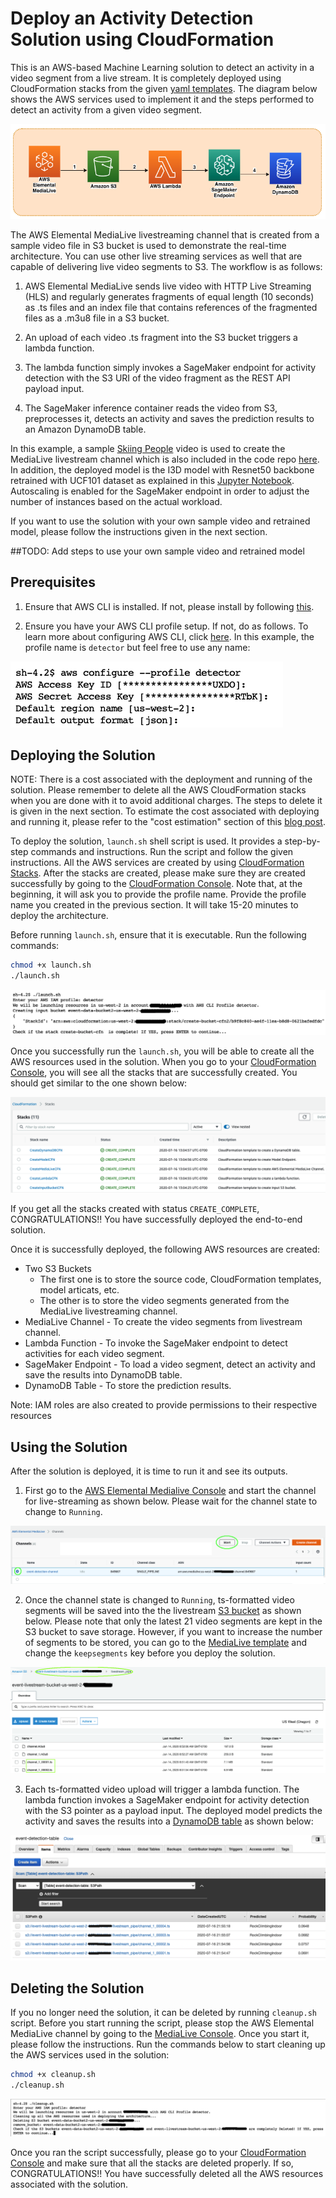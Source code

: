 # Deploy an Activity Detection Solution using CloudFormation

This is an AWS-based Machine Learning solution to detect an activity in a video segment from a live stream. It is completely deployed using CloudFormation stacks from the given [yaml templates](./cloud_formation). The diagram below shows the AWS services used to implement it and the steps performed to detect an activity from a given video segment.

![Architecture of the Solution](images/architecture.png)

The AWS Elemental MediaLive livestreaming channel that is created from a sample video file in S3 bucket is used to demonstrate the real-time architecture. You can use other live streaming services as well that are capable of delivering live video segments to S3. The workflow is as follows:

1. AWS Elemental MediaLive sends live video with HTTP Live Streaming (HLS) and regularly generates fragments of equal length (10 seconds) as .ts files and an index file that contains references of the fragmented files as a .m3u8 file in a S3 bucket.

2. An upload of each video .ts fragment into the S3 bucket triggers a lambda function.

3. The lambda function simply invokes a SageMaker endpoint for activity detection with the S3 URI of the video fragment as the REST API payload input.

4. The SageMaker inference container reads the video from S3, preprocesses it, detects an activity and saves the prediction results to an Amazon DynamoDB table.

In this example, a sample [Skiing People](https://www.pexels.com/video/people-skiing-857074/) video is used to create the MediaLive livestream channel which is also included in the code repo [here](../videos/PeopleSkiing.mp4). In addition, the deployed model is the I3D model with Resnet50 backbone retrained with UCF101 dataset as explained in this [Jupyter Notebook](../development/SM-transferlearning-UCF101-Inference.ipynb). Autoscaling is enabled for the SageMaker endpoint in order to adjust the number of instances based on the actual workload.

If you want to use the solution with your own sample video and retrained model, please follow the instructions given in the next section.

##TODO: Add steps to use your own sample video and retrained model

## Prerequisites

1. Ensure that AWS CLI is installed. If not, please install by following [this](https://docs.aws.amazon.com/cli/latest/userguide/cli-chap-install.html).

2. Ensure you have your AWS CLI profile setup. If not, do as follows. To learn more about configuring AWS CLI, click [here](https://docs.aws.amazon.com/cli/latest/userguide/cli-chap-configure.html). In this example, the profile name is `detector` but feel free to use any name:

![AWS IAM Profile](images/profile.png)

## Deploying the Solution

NOTE: There is a cost associated with the deployment and running of the solution. Please remember to delete all the AWS CloudFormation stacks when you are done with it to avoid additional charges. The steps to delete it is given in the next section. To estimate the cost associated with deploying and running it, please refer to the "cost estimation" section of this [blog post](#).

To deploy the solution, `launch.sh` shell script is used. It provides a step-by-step commands and instructions. Run the script and follow the given instructions. All the AWS services are created by using [CloudFormation Stacks](https://console.aws.amazon.com/cloudformation/). After the stacks are created, please make sure they are created successfully by going to the [CloudFormation Console](https://console.aws.amazon.com/cloudformation/). Note that, at the beginning, it will ask you to provide the profile name. Provide the profile name you created in the previous section. It will take 15-20 minutes to deploy the architecture.

Before running `launch.sh`, ensure that it is executable. Run the following commands:

```bash
chmod +x launch.sh
./launch.sh
```

![Launching](images/launch.png)

Once you successfully run the `launch.sh`, you will be able to create all the AWS resources used in the solution. When you go to your [CloudFormation Console](https://console.aws.amazon.com/cloudformation/), you will see all the stacks that are successfully created. You should get similar to the one shown below:

![CloudFormation Stacks](images/stacks.png)

If you get all the stacks created with status `CREATE_COMPLETE`, CONGRATULATIONS!! You have successfully deployed the end-to-end solution.

Once it is successfully deployed, the following AWS resources are created:

* Two S3 Buckets
    * The first one is to store the source code, CloudFormation templates, model articats, etc.
    * The other is to store the video segments generated from the MediaLive livestreaming channel.
* MediaLive Channel - To create the video segments from livestream channel.
* Lambda Function - To invoke the SageMaker endpoint to detect activities for each video segment.
* SageMaker Endpoint - To load a video segment, detect an activity and save the results into DynamoDB table.
* DynamoDB Table - To store the prediction results.

Note: IAM roles are also created to provide permissions to their respective resources

## Using the Solution

After the solution is deployed, it is time to run it and see its outputs.

1. First go to the [AWS Elemental Medialive Console](https://console.aws.amazon.com/medialive/) and start the channel for live-streaming as shown below. Please wait for the channel state to change to `Running`.

![MediaLive Channel](images/medialive.png)

2. Once the channel state is changed to `Running`, ts-formatted video segments will be saved into the the livestream [S3 bucket](https://console.aws.amazon.com/s3/) as shown below. Please note that only the latest 21 video segments are kept in the S3 bucket to save storage. However, if you want to increase the number of segments to be stored, you can go to the [MediaLive template](./cloud_formation/cfn_medialive.yaml) and change the `keepsegments` key before you deploy the solution.

![TS-Formatted Videos](images/s3_ts.png)

3. Each ts-formatted video upload will trigger a lambda function. The lambda function invokes a SageMaker endpoint for activity detection with the S3 pointer as a payload input. The deployed model predicts the activity and saves the results into a [DynamoDB table](https://console.aws.amazon.com/dynamodb/) as shown below:

![DynamoDB Table](images/dynamodb.png)

## Deleting the Solution

If you no longer need the solution, it can be deleted by running `cleanup.sh` script. Before you start running the script, please stop the AWS Elemental MediaLive channel by going to the [MediaLive Console](https://console.aws.amazon.com/medialive/). Once you start it, please follow the instructions. Run the commands below to start cleaning up the AWS services used in the solution:

```bash
chmod +x cleanup.sh
./cleanup.sh
```

![Deleting AWS Resources](images/cleanup.png)

Once you ran the script successfully, please go to your [CloudFormation Console](https://console.aws.amazon.com/cloudformation/) and make sure that all the stacks are deleted properly. If so, CONGRATULATIONS!! You have successfully deleted all the AWS resources associated with the solution.

